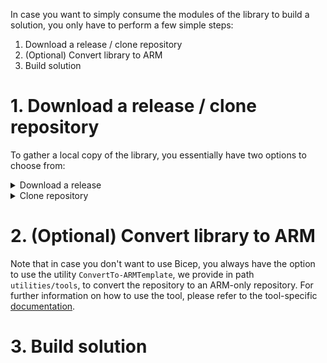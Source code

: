 <!-- TODO: Reference interoperability (ConvertTo-ARM) for scenario 1 & 2 -->

In case you want to simply consume the modules of the library to build a solution, you only have to perform a few simple steps:

1. Download a release / clone repository
1. (Optional) Convert library to ARM
1. Build solution

# 1. Download a release / clone repository

To gather a local copy of the library, you essentially have two options to choose from:

<details>
<summary>Download a release</summary>
</details>

<details>
<summary>Clone repository</summary>
</details>

# 2. (Optional) Convert library to ARM

Note that in case you don't want to use Bicep, you always have the option to use the utility `ConvertTo-ARMTemplate`, we provide in path `utilities/tools`, to convert the repository to an ARM-only repository. For further information on how to use the tool, please refer to the tool-specific [documentation](./Getting%20started%20-%20ConvertTo-ARMTemplate).

# 3. Build solution
